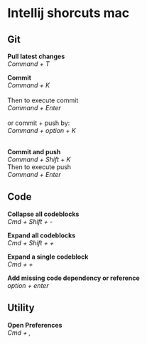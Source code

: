 # Intellij shorcuts mac

## Git
<b>Pull latest changes</b><br>
<i>Command + T</i>

<b> Commit</b><br>
<i> Command + K</i><br><br>
Then to execute commit<br>
<i>Command + Enter</i><br><br>
or commit + push by:<br>
<i>Command + option + K</i><br><br>

<b> Commit and push</b><br>
<i> Command + Shift + K </i><br>
Then to execute push <br>
<i>Command + Enter</i> <br>

## Code 
<b>Collapse all codeblocks</b><br>
<i>Cmd + Shift + -</i><br>

<b>Expand all codeblocks</b><br>
<i>Cmd + Shift + +</i><br>

<b>Expand a single codeblock</b><br>
<i>Cmd + +</i><br>

<b>Add missing code dependency or reference</b><br>
<i>option + enter</i><br>


## Utility
<b>Open Preferences</b><br>
<i>Cmd + ,</i>

